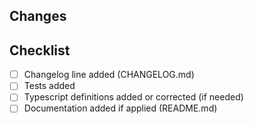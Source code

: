 <!--
Thanks for opening a PR! Your contribution is much appreciated.
In order to make sure your PR is handled as smoothly as possible we request that you follow / complete the following sections.
-->

## Changes

<!-- Please describe or enumerate the changes or features added in this PR -->

## Checklist

- [ ] Changelog line added (CHANGELOG.md)
- [ ] Tests added
- [ ] Typescript definitions added or corrected (if needed)
- [ ] Documentation added if applied (README.md)